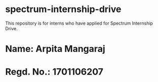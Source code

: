 # spectrum-internship-drive
This repository is for interns who have applied for Spectrum Internship Drive.
# Name: Arpita Mangaraj
# Regd. No.: 1701106207
